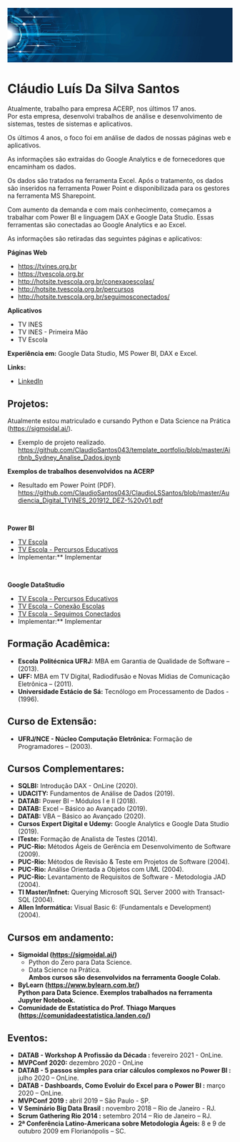 
<p align="center">
<img src="banner02.png"> 
</p>

# Cláudio Luís Da Silva Santos
Atualmente, trabalho para empresa ACERP, nos últimos 17 anos. <br>
Por esta empresa, desenvolvi trabalhos de análise e desenvolvimento de sistemas, testes de sistemas e aplicativos.<p>
Os últimos 4 anos, o foco foi em análise de dados de nossas páginas web e aplicativos.<p>
As informações são extraídas do Google Analytics e de fornecedores que encaminham os dados.<p> 
Os dados são tratados na ferramenta Excel. Após o tratamento, os dados são inseridos na ferramenta Power Point e disponibilizada para os gestores na ferramenta MS Sharepoint.<p>
Com aumento da demanda e com mais conhecimento, começamos a trabalhar com Power BI e linguagem DAX e Google Data Studio. Essas ferramentas são conectadas ao Google Analytics e ao Excel.<p>

As informações são retiradas das seguintes páginas e aplicativos:<p>

**Páginas Web** <p>
* https://tvines.org.br <br>
* https://tvescola.org.br <br>
* http://hotsite.tvescola.org.br/conexaoescolas/ <br>
* http://hotsite.tvescola.org.br/percursos <br>
* http://hotsite.tvescola.org.br/seguimosconectados/<p>

**Aplicativos** <p>

* TV INES
* TV INES - Primeira Mão
* TV Escola <p>

**Experiência em:** Google Data Studio, MS Power BI, DAX e Excel.<p>

**Links:**
*  [LinkedIn](https://www.linkedin.com/in/claudio-santos-5824b824/)<p>


## Projetos:
 Atualmente estou matriculado e cursando Python e Data Science na Prática (https://sigmoidal.ai/). <br>
 * Exemplo de projeto realizado. <br>
 https://github.com/ClaudioSantos043/template_portfolio/blob/master/Airbnb_Sydney_Analise_Dados.ipynb  <br>

 **Exemplos de trabalhos desenvolvidos na ACERP**

* Resultado em Power Point (PDF).<br>
https://github.com/ClaudioSantos043/ClaudioLSSantos/blob/master/Audiencia_Digital_TVINES_201912_DEZ-%20v01.pdf
<br>

**Power BI**

* [TV Escola](https://bit.ly/3gzLvyE)<br>
* [TV Escola - Percursos Educativos](https://bit.ly/38IeygU)<br>
* Implementar:** Implementar
<br>

**Google DataStudio**<br>
* [TV Escola - Percursos Educativos](https://datastudio.google.com/u/0/reporting/4620b903-c6d6-4812-8cc0-75b4b356c773/page/Ly6EB)<br>
* [TV Escola - Conexão Escolas](https://datastudio.google.com/u/0/reporting/afaefa9a-8b34-4489-939a-f2814647737e/page/fPZ3)<br>
* [TV Escola - Seguimos Conectados](https://datastudio.google.com/u/0/reporting/5586e817-19c0-446d-87f6-ba5a715fc36f/page/xIxLB)<br>
* Implementar:** Implementar<p>



## Formação Acadêmica:
* **Escola Politécnica UFRJ:** MBA em Garantia de Qualidade de Software – (2013).<br>
* **UFF:** MBA em TV Digital, Radiodifusão e Novas Mídias de Comunicação Eletrônica – (2011).<br>
* **Universidade Estácio de Sá:** Tecnólogo em Processamento de Dados - (1996). <p>


## Curso de Extensão:
* **UFRJ/NCE - Núcleo Computação Eletrônica:** Formação de Programadores – (2003).<br>

## Cursos Complementares:
* **SQLBI:** Introdução DAX - OnLine (2020). <br>
* **UDACITY:** Fundamentos de Análise de Dados (2019). <br>
* **DATAB:** Power BI – Módulos I e II (2018).<br>
* **DATAB:** Excel – Básico ao Avançado (2019). <br>
* **DATAB:** VBA – Básico ao Avançado (2020). <br>
* **Cursos Expert Digital e Udemy:** Google Analytics e Google Data Studio (2019). <br>
* **ITeste:** Formação de Analista de Testes (2014). <br>
* **PUC-Rio:** Métodos Ágeis de Gerência em Desenvolvimento de Software (2009). <br>
* **PUC-Rio:** Métodos de Revisão & Teste em Projetos de Software (2004). <br>
* **PUC-Rio:** Análise Orientada a Objetos com UML (2004).<br>
* **PUC-Rio:** Levantamento de Requisitos de Software - Metodologia JAD (2004).<br>
* **TI Master/Infnet:** Querying Microsoft SQL Server 2000 with Transact-SQL (2004).<br>
* **Allen Informática:** Visual Basic 6: (Fundamentals e Development) (2004).<p>

## Cursos em andamento:
* **Sigmoidal (https://sigmoidal.ai/)** <br>
	* Python do Zero para Data Science.<br>
	* Data Science na Prática. <br>
	**Ambos cursos são desenvolvidos na ferramenta Google Colab.**<br>
* **ByLearn (https://www.bylearn.com.br/)** <br>
	**Python para Data Science. Exemplos trabalhados na ferramenta Jupyter Notebook.** <br>
* **Comunidade de Estatística do Prof. Thiago Marques (https://comunidadeestatistica.landen.co/)** <br>
	


## Eventos:
* **DATAB - Workshop A Profissão da Década :** fevereiro 2021 - OnLine.<br>
* **MVPConf 2020:** dezembro 2020 - OnLine <Br>
* **DATAB - 5 passos simples para criar cálculos complexos no Power BI :** julho 2020 – OnLine. <br>
* **DATAB - Dashboards, Como Evoluir do Excel para o Power BI :** março 2020 – OnLine. <br>
* **MVPConf 2019 :** abril 2019 – São Paulo - SP. <br>
* **V Seminário Big Data Brasil  :** novembro 2018 – Rio de Janeiro - RJ. <br>
* **Scrum Gathering Rio 2014   :** setembro 2014 – Rio de Janeiro – RJ. <br>
* **2ª Conferência Latino-Americana sobre Metodologia Ágeis:** 8 e 9 de outubro 2009 em Florianópolis – SC.
